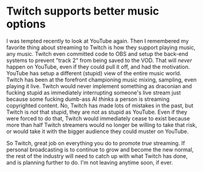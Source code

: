 # Twitch supports better music options

I was tempted recently to look at YouTube again. Then I remembered my favorite thing about streaming to Twitch is how they support playing music, any music. Twitch even committed code to OBS and setup the back-end systems to prevent "track 2" from being saved to the VOD. That will *never* happen on YouTube, even if they could pull it off, and had the motivation. YouTube has setup a different (stupid) view of the entire music world. Twitch has been at the forefront championing music mixing, sampling, even playing it live. Twitch would never implement something as draconian and fucking stupid as immediately interrupting someone's live stream just because some fucking dumb-ass AI *thinks* a person is streaming copyrighted content. No, Twitch has made lots of mistakes in the past, but Twitch is *not* that stupid, they are not as stupid as YouTube. Even if they were forced to do that, Twitch would immediately cease to exist because more than half Twitch streamers would no longer be willing to take that risk, or would take it with the bigger audience they could muster on YouTube.

So Twitch, great job on everything you do to promote *true* streaming. If personal broadcasting is to continue to grow and become the new normal, the rest of the industry will need to catch up with what Twitch has done, and is planning further to do. I'm not leaving anytime soon, if ever.
